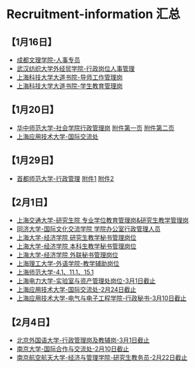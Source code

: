 # Recruitment-information 汇总

## 【1月16日】
- [成都文理学院-人事专员](http://www.cdcas.edu.cn/info/1273/17186.htm) <br/>
- [武汉纺织大学外经贸学院-行政岗位人事管理](http://www.gaoxiaojob.com/zhaopin/zhuanti/whfzdxwjmxy2019/index.html) <br/>
- [上海科技大学大道书院-导师工作管理岗](https://jobs.shanghaitech.edu.cn/_s57/_t119/00/00/c4206a0/page.psp?_p=YXM9NTcmcD0xJm09TiY_&keyword=%E5%A4%A7%E9%81%93%E4%B9%A6%E9%99%A2%E6%8B%9B%E8%81%98%E5%AF%BC%E5%B8%88%E5%B7%A5%E4%BD%9C%E7%AE%A1%E7%90%86%E5%B2%971%E4%BA%BA) <br/>
- [上海科技大学大道书院-学生教育管理岗](https://jobs.shanghaitech.edu.cn/_s57/_t119/00/00/c4206a0/page.psp?_p=YXM9NTcmcD0xJm09TiY_&keyword=%E5%A4%A7%E9%81%93%E4%B9%A6%E9%99%A2%E6%8B%9B%E8%81%98%E5%AD%A6%E7%94%9F%E6%95%99%E8%82%B2%E7%AE%A1%E7%90%86%E5%B2%971%E4%BA%BA) <br/>

## 【1月20日】
- [华中师范大学-社会学院行政管理岗](http://hr.ccnu.edu.cn/info/1004/5233.htm)   [附件第一页](https://github.com/ElvisSuperZhang/Pictures/blob/main/%E5%8D%8E%E4%B8%AD%E5%B8%88%E8%8C%83%E5%A4%A7%E5%AD%A62021%E5%B9%B4%E7%AE%A1%E7%90%86%E5%B2%97%E4%BD%8D%E6%8B%9B%E8%81%98%E8%A6%81%E6%B1%82%E5%8F%8A%E8%AE%A1%E5%88%92(%E7%AC%AC%E4%B8%80%E9%A1%B5).png)   [附件第二页](https://github.com/ElvisSuperZhang/Pictures/blob/main/%E5%8D%8E%E4%B8%AD%E5%B8%88%E8%8C%83%E5%A4%A7%E5%AD%A62021%E5%B9%B4%E7%AE%A1%E7%90%86%E5%B2%97%E4%BD%8D%E6%8B%9B%E8%81%98%E8%A6%81%E6%B1%82%E5%8F%8A%E8%AE%A1%E5%88%92%EF%BC%88%E7%AC%AC%E4%BA%8C%E9%A1%B5%EF%BC%89.png)<br/>
- [上海应用技术大学-国际交流处](https://www.sit.edu.cn/_t344/2021/0108/c13063a192511/page.psp) <br/>

## 【1月29日】
- [首都师范大学-行政管理](https://www.cnu.edu.cn/rczp/2015ncpyxrc/185074.htm)   [附件1](https://github.com/ElvisSuperZhang/Pictures/blob/main/%E9%A6%96%E9%83%BD%E5%B8%88%E8%8C%83%E5%A4%A7%E5%AD%A61.png)
[附件2](https://github.com/ElvisSuperZhang/Pictures/blob/main/%E9%A6%96%E9%83%BD%E5%B8%88%E8%8C%83%E5%A4%A7%E5%AD%A62.png)

## 【2月1日】
- [上海交通大学-研究生院 专业学位教育管理岗&研究生教学管理岗](https://join.sjtu.edu.cn/Admin/QsPreview.aspx?qsid=7c98682c30bd483294f4d1b3d9f34219) <br/>
- [同济大学-国际文化交流学院 学院办公室行政管理人员](https://zp.tongji.edu.cn/content.jsp?urltype=tree.TreeTempUrl&wbtreeid=1021&wid=db67428ce9424f5abf0c5080fd01dd0a) <br/>
- [上海大学-经济学院 研究生教学秘书管理岗位](https://shuhr.shu.edu.cn:8003/Ads/Ads?a=f05cc9cf-3dcc-44f5-a872-40e42461fa4f) <br/>
- [上海大学-经济学院 本科生教学秘书管理岗位](https://shuhr.shu.edu.cn:8003/Ads/Ads?a=3bf720c7-ed02-40e7-b7fe-51837388f55c) <br/>
- [上海大学-经济学院 外联秘书管理岗位](https://shuhr.shu.edu.cn:8003/Ads/Ads?a=273a9430-d6a5-4020-9fcb-2c66c9567e64) <br/>
- [上海理工大学-外语学院-教学辅助岗位](https://rc.usst.edu.cn/2021/0125/c8951a241716/page.htm) <br/>
- [上海师范大学-4.1、11.1、15.1](http://hr.shnu.edu.cn/32/fe/c20784a733950/page.htm) <br/>
- [上海电力大学-实验室与资产管理处岗位-3月1日截止](https://rsc.shiep.edu.cn/4e/c6/c1919a216774/page.htm) <br/>
- [上海应用技术大学-国际交流处-2月24日截止](https://www.sit.edu.cn/_t344/2021/0108/c13063a192511/page.psp) <br/>
- [上海应用技术大学-电气与电子工程学院-行政秘书-3月10日截止](https://www.sit.edu.cn/_t344/2021/0125/c13063a193185/page.psp) <br/>

## 【2月4日】
- [北京外国语大学-行政管理岗及教辅岗-3月1日截止](https://hr.bfsu.edu.cn/hr/bjwgydx/recruit/a.epx?action=recruitView&entityId=T_RECRUIT_POST&selectedId=799) <br/>
- [南京大学-国际合作与交流处-2月10日截止](https://rczp.nju.edu.cn/fzlm/gwxqty/index.html?i=1120&t=1) <br/>
- [南京航空航天大学-经济与管理学院-研究生教务员-2月22日截止](http://rsc.nuaa.edu.cn/2021/0128/c381a230746/page.htm) <br/>



